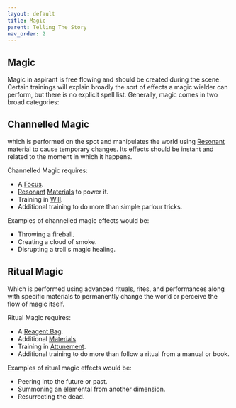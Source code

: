 ```yaml
---
layout: default
title: Magic
parent: Telling The Story
nav_order: 2
---
```

## Magic
Magic in aspirant is free flowing and should be created during the scene. Certain trainings will explain broadly the sort of effects a magic wielder can perform, but there is no explicit spell list. Generally, magic comes in two broad categories:

## Channelled Magic
which is performed on the spot and manipulates the world using [Resonant](Resonant) material to cause temporary changes. Its effects should be instant and related to the moment in which it happens.

Channelled Magic requires:
* A [Focus](Example-Gear#Focus).
* [Resonant](Resonant) [Materials](Materials) to power it.
* Training in [Will](Spirit#Will).
* Additional training to do more than simple parlour tricks.

Examples of channelled magic effects would be:
* Throwing a fireball.
* Creating a cloud of smoke.
* Disrupting a troll's magic healing. 
## Ritual Magic
Which is performed using advanced rituals, rites, and performances along with specific materials to permanently change the world or perceive the flow of magic itself. 

Ritual Magic requires:
* A [Reagent Bag](Example-Gear#Reagent%20Bag).
* Additional [Materials](Materials).
* Training in [Attunement](Spirit#Attunement).
* Additional training to do more than follow a ritual from a manual or book.

Examples of ritual magic effects would be:
* Peering into the future or past.
* Summoning an elemental from another dimension.
* Resurrecting the dead.